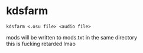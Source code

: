 # kdsfarm
```
kdsfarm <.osu file> <audio file>
```
mods will be written to mods.txt in the same directory  
this is fucking retarded lmao